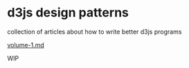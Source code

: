 # d3js design patterns

collection of articles about how to write better d3js programs

[volume-1.md](volume-1.md)

WIP
